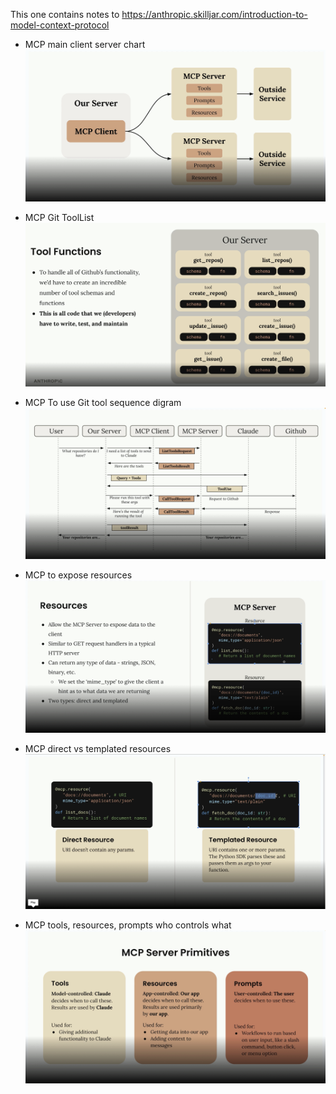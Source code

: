 This one contains notes to https://anthropic.skilljar.com/introduction-to-model-context-protocol 
- MCP main client server chart
![MCP main client server chart](img/MCPMainChart.png)

- MCP Git ToolList
![MCPGitToolList](img/MCPGitToolList.png)

- MCP To use Git tool sequence digram
![MCPSequenceDiagram](img/MCPSequenceDiagram.png)

- MCP to expose resources
![MCPResource](img/MCPResource.png)

- MCP direct vs templated resources
![DirectAndTemplatedResource](img/DirectAndTemplatedResource.png)

- MCP tools, resources, prompts who controls what
![MCPReviewToolResourcesPrompt](img/MCPReviewToolResourcesPrompt.png)


